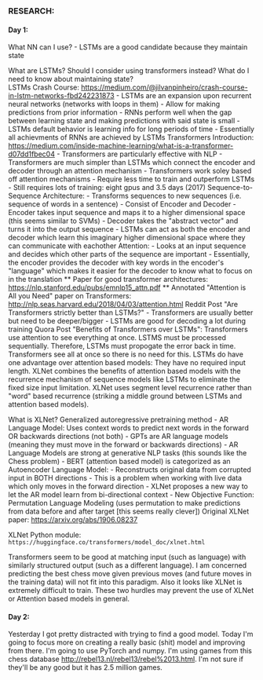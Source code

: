 ### RESEARCH:

#### Day 1:

What NN can I use?
	- LSTMs are a good candidate because they maintain state

What are LSTMs? Should I consider using transformers instead? What do I need to know about maintaining state?  
	LSTMs Crash Course: https://medium.com/@jilvanpinheiro/crash-course-in-lstm-networks-fbd242231873
		- LSTMs are an expansion upon recurrent neural networks (networks with loops in them)
		- Allow for making predictions from prior information
		- RNNs perform well when the gap between learning state and making predictions with said state is small
		- LSTMs default behavior is learning info for long periods of time
		- Essentially all achievments of RNNs are achieved by LSTMs
	Transformers Introduction: https://medium.com/inside-machine-learning/what-is-a-transformer-d07dd1fbec04
		- Transformers are particularly effective with NLP
		- Transformers are much simpler than LSTMs which connect the encoder and decoder through an attention mechanism
		- Transformers work soley based off attention mechanisms
		- Require less time to train and outperform LSTMs
			- Still requires lots of training: eight gpus and 3.5 days (2017)
		Sequence-to-Sequence Architecture:
			- Transforms sequences to new sequences (i.e. sequence of words in a sentence)
			- Consist of Encoder and Decoder
				- Encoder takes input sequence and maps it to a higher dimensional space (this seems similar to SVMs)
				- Decoder takes the "abstract vector" and turns it into the output sequence
				- LSTMs can act as both the encoder and decoder which learn this imaginary higher dimensional space where they can communicate with eachother
		Attention:
			- Looks at an input sequence and decides which other parts of the sequence are important
			- Essentially, the encoder provides the decoder with key words in the encoder's "language" which makes it easier for the decoder to know what to focus on in the translation
		** Paper for good transformer architectures: https://nlp.stanford.edu/pubs/emnlp15_attn.pdf
	        ** Annotated "Attention is All you Need" paper on Transformers: http://nlp.seas.harvard.edu/2018/04/03/attention.html
	Reddit Post "Are Transformers strictly better than LSTMs?"
		- Transformers are usually better but need to be deeper/bigger
		- LSTMs are good for decoding a lot during training
	Quora Post "Benefits of Transformers over LSTMs": Transformers use attention to see everything at once. LSTMS must be processed sequentially. Therefore, LSTMs must propogate the error back in time. Transformers see all at once so there is no need for this. LSTMs do have one advantage over attention based models: They have no required input length. XLNet combines the benefits of attention based models with the recurrence mechanism of sequence models like LSTMs to eliminate the fixed size input limitation. XLNet uses segment level recurrence rather than "word" based recurrence (striking a middle ground between LSTMs and attention based models). 

What is XLNet? Generalized autoregressive pretraining method
	- AR Language Model: Uses context words to predict next words in the forward OR backwards directions (not both)
	- GPTs are AR language models (meaning they must move in the forward or backwards directions)
	- AR Language Models are strong at generative NLP tasks (this sounds like the Chess problem)
	- BERT (attention based model) is categorized as an Autoencoder Language Model:
		- Reconstructs original data from corrupted input in BOTH directions
		- This is a problem when working with live data which only moves in the forward direction
	- XLNet proposes a new way to let the AR model learn from bi-directional context
		- New Objective Function: Permutation Language Modeling (uses permutation to make predictions from data before and after target [this seems really clever])
	Original XLNet paper: https://arxiv.org/abs/1906.08237

XLNet Python module: `https://huggingface.co/transformers/model_doc/xlnet.html`

Transformers seem to be good at matching input (such as language) with similarly structured output (such as a different language). I am concerned predicting the best chess move given previous moves (and future moves in the training data) will not fit into this paradigm. Also it looks like XLNet is extremely difficult to train. These two hurdles may prevent the use of XLNet or Attention based models in general.

#### Day 2:
Yesterday I got pretty distracted with trying to find a good model. Today I'm going to focus more on creating a really basic (shit) model and improving from there. I'm going to use PyTorch and numpy. I'm using games from this chess database http://rebel13.nl/rebel13/rebel%2013.html. I'm not sure if they'll be any good but it has 2.5 million games.



